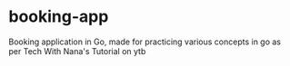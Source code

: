 # booking-app

 Booking application in Go, made for practicing various concepts in go as per Tech With Nana's Tutorial on ytb
